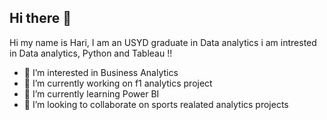 ## Hi there 👋

Hi my name is Hari, I am an USYD graduate in Data analytics i am intrested in Data analytics, Python and Tableau !!

- 👀 I’m interested in Business Analytics
- 🔭 I’m currently working on f1 analytics project 
- 🌱 I’m currently learning Power BI
- 👯 I’m looking to collaborate on sports realated analytics projects
  

<!--
**hari2334/hari2334** is a ✨ _special_ ✨ repository because its `README.md` (this file) appears on your GitHub profile.

Here are some ideas to get you started:

- 🔭 I’m currently working on ...
- 🌱 I’m currently learning ...
- 👯 I’m looking to collaborate on ...
- 🤔 I’m looking for help with ...
- 💬 Ask me about ...
- 📫 How to reach me: ...
- 😄 Pronouns: ...
- ⚡ Fun fact: ...
-->
